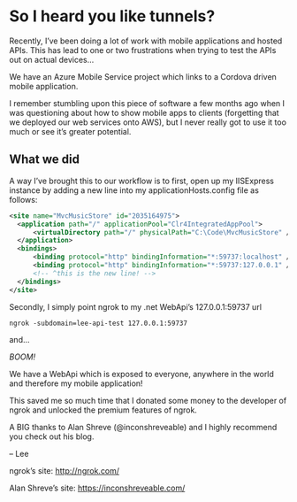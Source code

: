 # So I heard you like tunnels?

Recently, I’ve been doing a lot of work with mobile applications and hosted APIs. This has lead to one or two frustrations when trying to test the APIs out on actual devices…

We have an Azure Mobile Service project which links to a Cordova driven mobile application.

I remember stumbling upon this piece of software a few months ago when I was questioning about how to show mobile apps to clients (forgetting that we deployed our web services onto AWS), but I never really got to use it too much or see it’s greater potential.

## What we did
A way I’ve brought this to our workflow is to first, open up my IISExpress instance by adding a new line into my applicationHosts.config file as follows:
```XML
<site name="MvcMusicStore" id="2035164975">
  <application path="/" applicationPool="Clr4IntegratedAppPool">
      <virtualDirectory path="/" physicalPath="C:\Code\MvcMusicStore" />
  </application>
  <bindings>
      <binding protocol="http" bindingInformation="*:59737:localhost" />
      <binding protocol="http" bindingInformation="*:59737:127.0.0.1" />
      <!-- ^this is the new line! -->
  </bindings>
</site>
```
Secondly, I simply point ngrok to my .net WebApi’s 127.0.0.1:59737 url

```
ngrok -subdomain=lee-api-test 127.0.0.1:59737
```
and…

*BOOM!*

We have a WebApi which is exposed to everyone, anywhere in the world and therefore my mobile application!

This saved me so much time that I donated some money to the developer of ngrok and unlocked the premium features of ngrok.

A BIG thanks to Alan Shreve (@inconshreveable) and I highly recommend you check out his blog.

– Lee

ngrok’s site: http://ngrok.com/

Alan Shreve’s site: https://inconshreveable.com/
